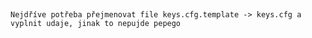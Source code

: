##

    Nejdříve potřeba přejmenovat file keys.cfg.template -> keys.cfg a vyplnit udaje, jinak to nepujde pepego

##

